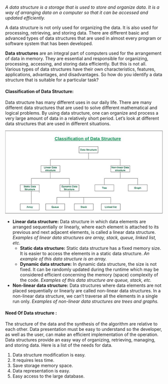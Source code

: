 *A data structure is a storage that is used to store and organize data. It is a way of arranging data on a computer so that it can be accessed and updated efficiently.*

A data structure is not only used for organizing the data. It is also used for processing, retrieving, and storing data. There are different basic and advanced types of data structures that are used in almost every program or software system that has been developed. 

**Data structures** are an integral part of computers used for the arrangement of data in memory. They are essential and responsible for organizing, processing, accessing, and storing data efficiently. But this is not all. Various types of data structures have their own characteristics, features, applications, advantages, and disadvantages. So how do you identify a data structure that is suitable for a particular task?

#### **Classification of Data Structure:**
Data structure has many different uses in our daily life. There are many different data structures that are used to solve different mathematical and logical problems. By using data structure, one can organize and process a very large amount of data in a relatively short period. Let’s look at different data structures that are used in different situations. 

![Classification of Data Structures](ClassificationOfDataStructure.png)

- **Linear data structure:** Data structure in which data elements are arranged sequentially or linearly, where each element is attached to its previous and next adjacent elements, is called a linear data structure. 
*Examples of linear data structures are array, stack, queue, linked list, etc.*
    - **Static data structure:** Static data structure has a fixed memory size. It is easier to access the elements in a static data structure. 
*An example of this data structure is an array.*
    - **Dynamic data structure:** In dynamic data structure, the size is not fixed. It can be randomly updated during the runtime which may be considered efficient concerning the memory (space) complexity of the code. 
*Examples of this data structure are queue, stack, etc.*
- **Non-linear data structure:** Data structures where data elements are not placed sequentially or linearly are called non-linear data structures. In a non-linear data structure, we can’t traverse all the elements in a single run only. 
*Examples of non-linear data structures are trees and graphs.*

#### **Need Of Data structure :**
The structure of the data and the synthesis of the algorithm are relative to each other. Data presentation must be easy to understand so the developer, as well as the user, can make an efficient implementation of the operation.
Data structures provide an easy way of organizing, retrieving, managing, and storing data.
Here is a list of the needs for data.

1. Data structure modification is easy. 
2. It requires less time. 
3. Save storage memory space. 
4. Data representation is easy. 
5. Easy access to the large database.
